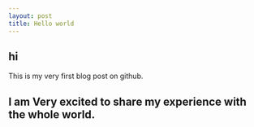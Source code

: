 ```yaml
---
layout: post
title: Hello world
---
```

## hi
This is my very first blog post on github. 


## I am **Very excited** to share my experience with the whole world. 
